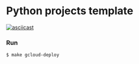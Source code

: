 # Python projects template

[![asciicast](https://asciinema.org/a/298747.svg)](https://asciinema.org/a/298747)

### Run

`$ make gcloud-deploy`
